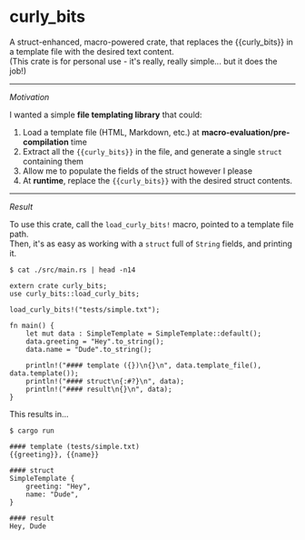 # curly_bits

A struct-enhanced, macro-powered crate, that replaces the {{curly_bits}} in a template file with the desired text content.<br>
(This crate is for personal use - it's really, really simple... but it does the job!)

---
*Motivation*

I wanted a simple **file templating library** that could:
 1. Load a template file (HTML, Markdown, etc.) at **macro-evaluation/pre-compilation** time
 2. Extract all the `{{curly_bits}}` in the file, and generate a single `struct` containing them
 3. Allow me to populate the fields of the struct however I please
 4. At **runtime**, replace the `{{curly_bits}}` with the desired struct contents.

---
*Result*

To use this crate, call the `load_curly_bits!` macro, pointed to a template file path. <br>
Then, it's as easy as working with a `struct` full of `String` fields, and printing it.


`$ cat ./src/main.rs | head -n14`
```
extern crate curly_bits;
use curly_bits::load_curly_bits;

load_curly_bits!("tests/simple.txt");

fn main() {
    let mut data : SimpleTemplate = SimpleTemplate::default();
    data.greeting = "Hey".to_string();
    data.name = "Dude".to_string();

    println!("#### template ({})\n{}\n", data.template_file(), data.template());
    println!("#### struct\n{:#?}\n", data);
    println!("#### result\n{}\n", data);
}
```


This results in...

`$ cargo run`
```
#### template (tests/simple.txt)
{{greeting}}, {{name}}

#### struct
SimpleTemplate {
    greeting: "Hey",
    name: "Dude",
}

#### result
Hey, Dude

```

